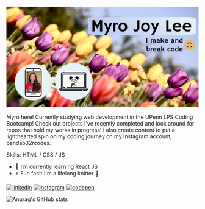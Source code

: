 ![I am a developer & content creator](https://github.com/myrojoylee/MyroJoyLee/blob/main/profile%20banner.png)

Myro here! Currently studying web development in the UPenn LPS Coding Bootcamp! Check out projects I've recently completed and look around for repos that hold my works in progress! I also create content to put a lighthearted spin on my coding journey on my Instagram account, pandab32rcodes. 



Skills: HTML / CSS / JS

- 🌱 I’m currently learning React JS 
- ⚡ Fun fact: I'm a lifelong knitter :yarn: 


[<img src='https://cdn.jsdelivr.net/npm/simple-icons@3.0.1/icons/linkedin.svg' alt='linkedin' height='40'>](https://www.linkedin.com/in/myro-joy-lee-996103257/)  [<img src='https://cdn.jsdelivr.net/npm/simple-icons@3.0.1/icons/instagram.svg' alt='instagram' height='40'>](https://www.instagram.com/pandab32rcodes/)  [<img src='https://cdn.jsdelivr.net/npm/simple-icons@3.0.1/icons/codepen.svg' alt='codepen' height='40'>](https://codepen.io/p2nd2b32r)  



![Anurag's GitHub stats](https://github-readme-stats.vercel.app/api?username=myrojoylee&hide=contribs,prs)


